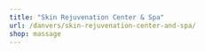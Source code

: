 ```yaml
---
title: "Skin Rejuvenation Center & Spa"
url: /danvers/skin-rejuvenation-center-and-spa/
shop: massage
---
```

